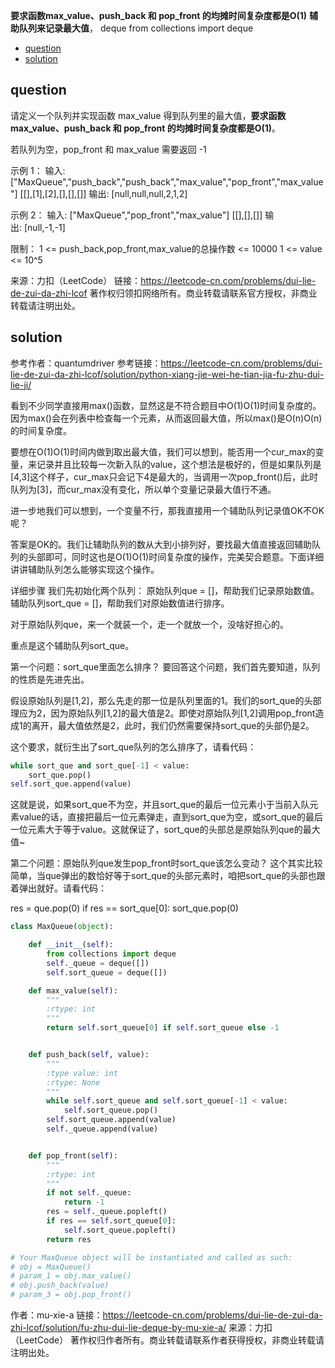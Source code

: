 **要求函数max_value、push_back 和 pop_front 的均摊时间复杂度都是O(1)**
**辅助队列来记录最大值**， deque
from collections import deque
<!-- TOC -->

- [question](#question)
- [solution](#solution)

<!-- /TOC -->

## question
请定义一个队列并实现函数 max_value 得到队列里的最大值，**要求函数max_value、push_back 和 pop_front 的均摊时间复杂度都是O(1)**。

若队列为空，pop_front 和 max_value 需要返回 -1

示例 1：
输入: 
["MaxQueue","push_back","push_back","max_value","pop_front","max_value"]
[[],[1],[2],[],[],[]]
输出: [null,null,null,2,1,2]

示例 2：
输入: 
["MaxQueue","pop_front","max_value"]
[[],[],[]]
输出: [null,-1,-1]
 

限制：
1 <= push_back,pop_front,max_value的总操作数 <= 10000
1 <= value <= 10^5

来源：力扣（LeetCode）
链接：https://leetcode-cn.com/problems/dui-lie-de-zui-da-zhi-lcof
著作权归领扣网络所有。商业转载请联系官方授权，非商业转载请注明出处。

## solution

参考作者：quantumdriver
参考链接：https://leetcode-cn.com/problems/dui-lie-de-zui-da-zhi-lcof/solution/python-xiang-jie-wei-he-tian-jia-fu-zhu-dui-lie-ji/<!-- -->


看到不少同学直接用max()函数，显然这是不符合题目中O(1)O(1)时间复杂度的。因为max()会在列表中检查每一个元素，从而返回最大值，所以max()是O(n)O(n)的时间复杂度。


要想在O(1)O(1)时间内做到取出最大值，我们可以想到，能否用一个cur_max的变量，来记录并且比较每一次新入队的value，这个想法是极好的，但是如果队列是[4,3]这个样子，cur_max只会记下4是最大的，当调用一次pop_front()后，此时队列为[3]，而cur_max没有变化，所以单个变量记录最大值行不通。

进一步地我们可以想到，一个变量不行，那我直接用一个辅助队列记录值OK不OK呢？

答案是OK的。我们让辅助队列的数从大到小排列好，要找最大值直接返回辅助队列的头部即可，同时这也是O(1)O(1)时间复杂度的操作，完美契合题意。下面详细讲讲辅助队列怎么能够实现这个操作。

详细步骤
我们先初始化两个队列：
原始队列que = []，帮助我们记录原始数值。
辅助队列sort_que = []，帮助我们对原始数值进行排序。

对于原始队列que，来一个就装一个，走一个就放一个，没啥好担心的。

重点是这个辅助队列sort_que。

第一个问题：sort_que里面怎么排序？
要回答这个问题，我们首先要知道，队列的性质是先进先出。

假设原始队列是[1,2]，那么先走的那一位是队列里面的1。我们的sort_que的头部理应为2，因为原始队列[1,2]的最大值是2。即使对原始队列[1,2]调用pop_front造成1的离开，最大值依然是2，此时，我们仍然需要保持sort_que的头部仍是2。

这个要求，就衍生出了sort_que队列的怎么排序了，请看代码：
```py
while sort_que and sort_que[-1] < value:
    sort_que.pop()
self.sort_que.append(value)
```
这就是说，如果sort_que不为空，并且sort_que的最后一位元素小于当前入队元素value的话，直接把最后一位元素弹走，直到sort_que为空，或sort_que的最后一位元素大于等于value。这就保证了，sort_que的头部总是原始队列que的最大值~

第二个问题：原始队列que发生pop_front时sort_que该怎么变动？
这个其实比较简单，当que弹出的数恰好等于sort_que的头部元素时，咱把sort_que的头部也跟着弹出就好。请看代码：

res = que.pop(0)
if res == sort_que[0]:
sort_que.pop(0)


```py
class MaxQueue(object):

    def __init__(self):
        from collections import deque
        self._queue = deque([])
        self.sort_queue = deque([])

    def max_value(self):
        """
        :rtype: int
        """
        return self.sort_queue[0] if self.sort_queue else -1


    def push_back(self, value):
        """
        :type value: int
        :rtype: None
        """
        while self.sort_queue and self.sort_queue[-1] < value:
            self.sort_queue.pop()
        self.sort_queue.append(value)
        self._queue.append(value)


    def pop_front(self):
        """
        :rtype: int
        """
        if not self._queue:
            return -1
        res = self._queue.popleft()
        if res == self.sort_queue[0]:
            self.sort_queue.popleft()
        return res

# Your MaxQueue object will be instantiated and called as such:
# obj = MaxQueue()
# param_1 = obj.max_value()
# obj.push_back(value)
# param_3 = obj.pop_front()
```

作者：mu-xie-a
链接：https://leetcode-cn.com/problems/dui-lie-de-zui-da-zhi-lcof/solution/fu-zhu-dui-lie-deque-by-mu-xie-a/
来源：力扣（LeetCode）
著作权归作者所有。商业转载请联系作者获得授权，非商业转载请注明出处。